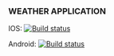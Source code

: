 ### WEATHER APPLICATION 

IOS: [![Build status](https://build.appcenter.ms/v0.1/apps/f47b7a9c-4793-4104-8251-d3218bf866e8/branches/dev/badge)](https://appcenter.ms)

Android: [![Build status](https://build.appcenter.ms/v0.1/apps/11aa23e9-281c-481c-a60b-cba9fdb62d60/branches/dev/badge)](https://appcenter.ms)

